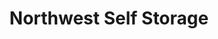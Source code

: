 ---
title: "Northwest Self Storage"
url: /ridgefield/northwest-self-storage/
shop: storage rental
---